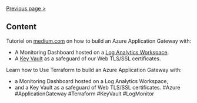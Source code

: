 [Previous page >](../)

Content
------------

Tutoriel on [medium.com](https://medium.com/faun/build-an-azure-application-gateway-with-terraform-8264fbd5fa42/?WT.mc_id=AZ-MVP-5003548) on how to build an Azure Application Gateway with:
- A Monitoring Dashboard hosted on a [Log Analytics Workspace](https://docs.microsoft.com/en-us/azure/azure-monitor/insights/azure-networking-analytics?WT.mc_id=AZ-MVP-5003548).
- A [Key Vault](https://docs.microsoft.com/en-us/azure/application-gateway/key-vault-certs?WT.mc_id=AZ-MVP-5003548) as a safeguard of our Web TLS/SSL certificates.


Learn how to Use Terraform to build an Azure Application Gateway with:
- a Monitoring Dashboard hosted on a Log Analytics Workspace,
- and a Key Vault as a safeguard of Web TLS/SSL certificates.
#Azure #ApplicationGateway #Terraform #KeyVault #LogMonitor
